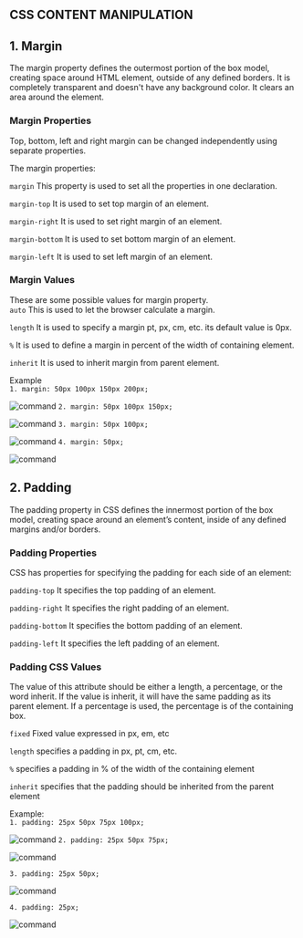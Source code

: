 ## CSS CONTENT MANIPULATION
## 1. Margin   
The margin property defines the outermost portion of the box model, creating space around HTML element, outside of any defined borders. It is completely transparent and doesn't have any background color. It clears an area around the element. 

### Margin Properties  
Top, bottom, left and right margin can be changed independently using separate properties.    

The margin properties:

`margin` This property is used to set all the properties in one declaration.

`margin-top` It is used to set top margin of an element.

`margin-right` It is used to set right margin of an element.

`margin-bottom` It is used to set bottom margin of an element.

`margin-left` It is used to set left margin of an element.
### Margin Values  
These are some possible values for margin property.  
`auto` This is used to let the browser calculate a margin.  

`length` It is used to specify a margin pt, px, cm, etc. its default value is 0px.  

`%` It is used to define a margin in percent of the width of containing element.  

`inherit` It is used to inherit margin from parent element.  

Example  
`1. margin: 50px 100px 150px 200px;` 

![command](https://github.com/japneetbhatia/Preparations/blob/main/src/margin1.JPG)
`2. margin: 50px 100px 150px;`

![command](https://github.com/japneetbhatia/Preparations/blob/main/src/margin2.JPG)
`3. margin: 50px 100px;` 

![command](https://github.com/japneetbhatia/Preparations/blob/main/src/margin3.JPG)
`4. margin: 50px;` 

![command](https://github.com/japneetbhatia/Preparations/blob/main/src/margin4.JPG)
## 2. Padding  
The padding property in CSS defines the innermost portion of the box model, creating space around an element’s content, inside of any defined margins and/or borders. 

### Padding Properties 
CSS has properties for specifying the padding for each side of an element:  

`padding-top` It specifies the top padding of an element.

`padding-right` It specifies the right padding of an element.

`padding-bottom` It specifies the bottom padding of an element.

`padding-left` It specifies the left padding of an element. 
### Padding CSS Values    
The value of this attribute should be either a length, a percentage, or the word inherit. If the value is inherit, it will have the same padding as its parent element. If a percentage is used, the percentage is of the containing box.

`fixed` Fixed value expressed in px, em, etc  

`length` specifies a padding in px, pt, cm, etc.  

`%` specifies a padding in % of the width of the containing element  

`inherit` specifies that the padding should be inherited from the parent element  

Example:  
`1. padding: 25px 50px 75px 100px;`  

 ![command](https://github.com/japneetbhatia/Preparations/blob/main/src/padding1.JPG)
`2. padding: 25px 50px 75px;`  

![command](https://github.com/japneetbhatia/Preparations/blob/main/src/padding2.JPG)

`3. padding: 25px 50px;`   

![command](https://github.com/japneetbhatia/Preparations/blob/main/src/padding3.JPG)

`4. padding: 25px;`    

![command](https://github.com/japneetbhatia/Preparations/blob/main/src/padding4.JPG)
